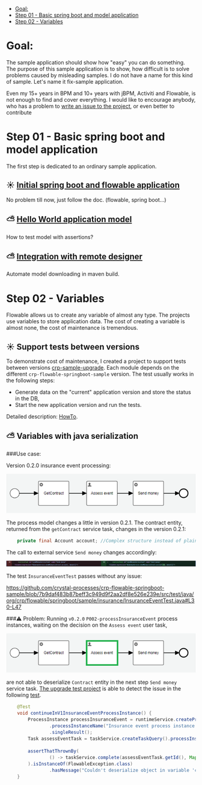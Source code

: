 <!-- TOC -->
* [Goal:](#goal)
* [Step 01 - Basic spring boot and model application](#step-01---basic-spring-boot-and-model-application)
* [Step 02 - Variables](#step-02---variables)
<!-- TOC -->

# Goal:
The sample application should show how "easy" you can do something. The purpose of this sample application is to show,
how difficult is to solve problems caused by misleading samples. I do not have a name for this kind of sample. 
Let's name it fix-sample application.

Even my 15+ years in BPM and 10+ years with jBPM, Activiti and Flowable, is not enough to find and cover everything. 
I would like to encourage anybody, who has a problem to [write an issue to the project](https://github.com/crystal-processes/crp-flowable-springboot-sample/issues), or even better to contribute 

# Step 01 - Basic spring boot and model application
The first step is dedicated to an ordinary sample application. 
## :sunny: [Initial spring boot and flowable application](docs/01_sample/01-initialApp.md)
No problem till now, just follow the doc. (flowable, spring boot...)
## :partly_sunny: [Hello World application model](docs/01_sample/02-helloWorld.md)
How to test model with assertions?
## :partly_sunny: [Integration with remote designer](docs/01_sample/03-designer.md)
Automate model downloading in maven build.

# Step 02 - Variables
Flowable allows us to create any variable of almost any type. The projects use variables to store application data. 
The cost of creating a variable is almost none, the cost of maintenance is tremendous. 
## :sunny: Support tests between versions
To demonstrate cost of maintenance, I created a project to support tests between versions [crp-sample-upgrade](https://github.com/crystal-processes/crp-sample-upgrade-test).
Each module depends on the different `crp-flowable-springboot-sample` version. The test usually works in the following steps:
- Generate data on the "current" application version and store the status in the DB,
- Start the new application version and run the tests.

Detailed description: [HowTo](https://github.com/crystal-processes/crp-sample-upgrade-test?tab=readme-ov-file#prerequisites). 

## :partly_sunny: Variables with java serialization
###Use case:

Version 0.2.0 insurance event processing:

![insurance event process](docs/images/insuranceEventProcess.png)

The process model changes a little in version 0.2.1. The contract entity, returned from the `getContract` service task, 
changes in the version 0.2.1:
```java
    private final Account account; //Complex structure instead of plain String
```
The call to external service `Send money` changes accordingly:

![send money changes](docs/images/processInsuranceEvent-diff021.png)

The test `InsuranceEventTest` passes without any issue:

https://github.com/crystal-processes/crp-flowable-springboot-sample/blob/7b9daf483b87beff3c949d9f2aa2df8e526e239e/src/test/java/org/crp/flowable/springboot/sample/insurance/InsuranceEventTest.java#L30-L47

###:warning: Problem:
Running `v0.2.0` `P002-processInsuranceEvent` process instances, waiting on the decision on the `Assess event` user task,

![insurance event process with Assess Event task highlighted](docs/images/insuranceEventProcess-AssessEvent.png)

are not able to deserialize `Contract` entity in the next step `Send money` service task.
[The upgrade test project](https://github.com/crystal-processes/crp-sample-upgrade-test) is able to detect the issue 
in the following [test](https://github.com/crystal-processes/crp-sample-upgrade-test/blob/main/release-0.2.1/src/test/java/org/crp/flowable/springboot/sample/upgrade/ContinueInV2InsuranceEventProcessTest.java#L30).

```java
    @Test
    void continueInV1InsuranceEventProcessInstance() {
        ProcessInstance processInsuranceEvent = runtimeService.createProcessInstanceQuery()
                .processInstanceName("Insurance event process instance from release 0.2.0")
                .singleResult();
        Task assessEventTask = taskService.createTaskQuery().processInstanceId(processInsuranceEvent.getId()).singleResult();

        assertThatThrownBy(
                () -> taskService.complete(assessEventTask.getId(), Map.of("amount", 5))
        ).isInstanceOf(FlowableException.class)
                .hasMessage("Couldn't deserialize object in variable 'contract'");
    }
```
